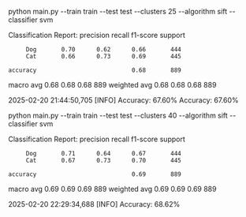 python main.py --train train --test test --clusters 25 --algorithm sift --classifier svm

Classification Report:
              precision    recall  f1-score   support

         Dog       0.70      0.62      0.66       444
         Cat       0.66      0.73      0.69       445

    accuracy                           0.68       889
   macro avg       0.68      0.68      0.68       889
weighted avg       0.68      0.68      0.68       889

2025-02-20 21:44:50,705 [INFO] Accuracy: 67.60%
Accuracy: 67.60%

python main.py --train train --test test --clusters 40 --algorithm sift --classifier svm

Classification Report:
              precision    recall  f1-score   support

         Dog       0.71      0.64      0.67       444
         Cat       0.67      0.73      0.70       445

    accuracy                           0.69       889
   macro avg       0.69      0.69      0.69       889
weighted avg       0.69      0.69      0.69       889

2025-02-20 22:29:34,688 [INFO] Accuracy: 68.62%